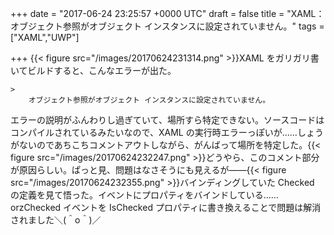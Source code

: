 
+++
date = "2017-06-24 23:25:57 +0000 UTC"
draft = false
title = "XAML：オブジェクト参照がオブジェクト インスタンスに設定されていません。"
tags = ["XAML","UWP"]

+++
{{< figure src="/images/20170624231314.png"  >}}XAML をガリガリ書いてビルドすると、こんなエラーが出た。

    >
        オブジェクト参照がオブジェクト インスタンスに設定されていません。

    
エラーの説明がふんわりし過ぎていて、場所すら特定できない。ソースコードはコンパイルされているみたいなので、XAML の実行時エラーっぽいが……しょうがないのであちこちコメントアウトしながら、がんばって場所を特定した。{{< figure src="/images/20170624232247.png"  >}}どうやら、このコメント部分が原因らしい。ぱっと見、問題はなさそうにも見えるが――{{< figure src="/images/20170624232355.png"  >}}バインディングしていた Checked の定義を見て悟った。イベントにプロパティをバインドしている……orzChecked イベントを IsChecked プロパティに書き換えることで問題は解消されました＼(＾o＾)／


